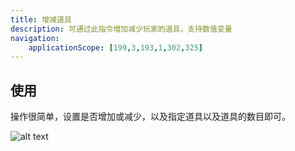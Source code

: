 ```yaml
---
title: 增减道具
description: 可通过此指令增加减少玩家的道具，支持数值变量
navigation:
    applicationScope: [199,3,193,1,302,325]
---
```


## 使用

操作很简单，设置是否增加或减少，以及指定道具以及道具的数目即可。

![alt text](https://cdn.gcw.wiki/gcw/image/zh_hans/commands/player/changeitem/image.png)
